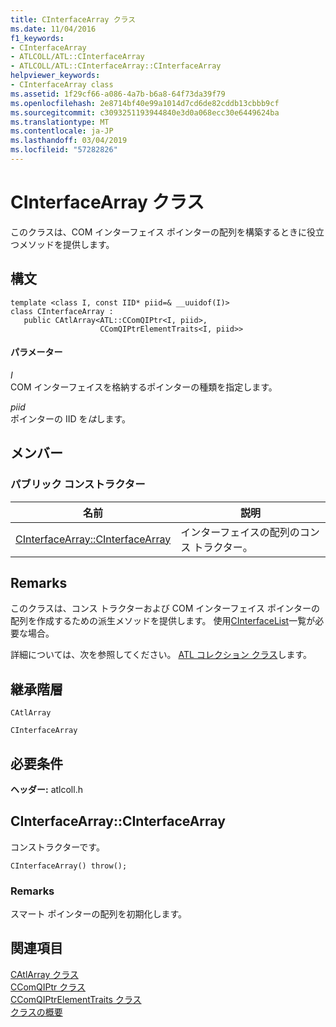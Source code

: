 ```yaml
---
title: CInterfaceArray クラス
ms.date: 11/04/2016
f1_keywords:
- CInterfaceArray
- ATLCOLL/ATL::CInterfaceArray
- ATLCOLL/ATL::CInterfaceArray::CInterfaceArray
helpviewer_keywords:
- CInterfaceArray class
ms.assetid: 1f29cf66-a086-4a7b-b6a8-64f73da39f79
ms.openlocfilehash: 2e8714bf40e99a1014d7cd6de82cddb13cbbb9cf
ms.sourcegitcommit: c3093251193944840e3d0a068ecc30e6449624ba
ms.translationtype: MT
ms.contentlocale: ja-JP
ms.lasthandoff: 03/04/2019
ms.locfileid: "57282826"
---
```

# <a name="cinterfacearray-class"></a>CInterfaceArray クラス

このクラスは、COM インターフェイス ポインターの配列を構築するときに役立つメソッドを提供します。

## <a name="syntax"></a>構文

```
template <class I, const IID* piid=& __uuidof(I)>
class CInterfaceArray :
   public CAtlArray<ATL::CComQIPtr<I, piid>,
                    CComQIPtrElementTraits<I, piid>>
```

#### <a name="parameters"></a>パラメーター

*I*<br/>
COM インターフェイスを格納するポインターの種類を指定します。

*piid*<br/>
ポインターの IID を*は*します。

## <a name="members"></a>メンバー

### <a name="public-constructors"></a>パブリック コンストラクター

|名前|説明|
|----------|-----------------|
|[CInterfaceArray::CInterfaceArray](#cinterfacearray)|インターフェイスの配列のコンス トラクター。|

## <a name="remarks"></a>Remarks

このクラスは、コンス トラクターおよび COM インターフェイス ポインターの配列を作成するための派生メソッドを提供します。 使用[CInterfaceList](../../atl/reference/cinterfacelist-class.md)一覧が必要な場合。

詳細については、次を参照してください。 [ATL コレクション クラス](../../atl/atl-collection-classes.md)します。

## <a name="inheritance-hierarchy"></a>継承階層

`CAtlArray`

`CInterfaceArray`

## <a name="requirements"></a>必要条件

**ヘッダー:** atlcoll.h

##  <a name="cinterfacearray"></a>  CInterfaceArray::CInterfaceArray

コンストラクターです。

```
CInterfaceArray() throw();
```

### <a name="remarks"></a>Remarks

スマート ポインターの配列を初期化します。

## <a name="see-also"></a>関連項目

[CAtlArray クラス](../../atl/reference/catlarray-class.md)<br/>
[CComQIPtr クラス](../../atl/reference/ccomqiptr-class.md)<br/>
[CComQIPtrElementTraits クラス](../../atl/reference/ccomqiptrelementtraits-class.md)<br/>
[クラスの概要](../../atl/atl-class-overview.md)
